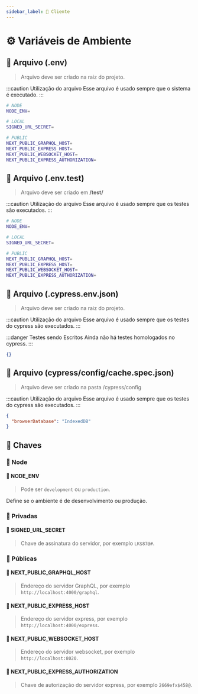 ```yaml
---
sidebar_label: 💎 Cliente
---
```


# ⚙️ Variáveis de Ambiente

## 📝 Arquivo (.env)

> Arquivo deve ser criado na raiz do projeto.

:::caution Utilização do arquivo
Esse arquivo é usado sempre que o sistema é executado.
:::

```bash title=".env"
# NODE
NODE_ENV=

# LOCAL
SIGNED_URL_SECRET=

# PUBLIC
NEXT_PUBLIC_GRAPHQL_HOST=
NEXT_PUBLIC_EXPRESS_HOST=
NEXT_PUBLIC_WEBSOCKET_HOST=
NEXT_PUBLIC_EXPRESS_AUTHORIZATION=
```

## 📝 Arquivo (.env.test)

> Arquivo deve ser criado em **/test/**

:::caution Utilização do arquivo
Esse arquivo é usado sempre que os testes são executados.
:::

```bash title=".env.test"
# NODE
NODE_ENV=

# LOCAL
SIGNED_URL_SECRET=

# PUBLIC
NEXT_PUBLIC_GRAPHQL_HOST=
NEXT_PUBLIC_EXPRESS_HOST=
NEXT_PUBLIC_WEBSOCKET_HOST=
NEXT_PUBLIC_EXPRESS_AUTHORIZATION=
```

## 📝 Arquivo (.cypress.env.json)

> Arquivo deve ser criado na raiz do projeto.

:::caution Utilização do arquivo
Esse arquivo é usado sempre que os testes do cypress são executados.
:::

:::danger Testes sendo Escritos
Ainda não há testes homologados no cypress.
:::

```json title=".cypress.env.json"
{}
```

## 📝 Arquivo (cypress/config/cache.spec.json)

> Arquivo deve ser criado na pasta /cypress/config

:::caution Utilização do arquivo
Esse arquivo é usado sempre que os testes do cypress são executados.
:::

```json title="cache.spec.json"
{
  "browserDatabase": "IndexedDB"
}
```

## 🔏 Chaves

### 🔐 Node

#### 🔑 NODE_ENV

> Pode ser `development` ou `production`.

Define se o ambiente é de desenvolvimento ou produção.

### 🔐 Privadas

#### 🔑 SIGNED_URL_SECRET

> Chave de assinatura do servidor, por exemplo `LK$87@#`.

### 🔐 Públicas

#### 🔑 NEXT_PUBLIC_GRAPHQL_HOST

> Endereço do servidor GraphQL, por exemplo `http://localhost:4000/graphql`.

#### 🔑 NEXT_PUBLIC_EXPRESS_HOST

> Endereço do servidor express, por exemplo `http://localhost:4000/express`.

#### 🔑 NEXT_PUBLIC_WEBSOCKET_HOST

> Endereço do servidor websocket, por exemplo `http://localhost:8020`.

#### 🔑 NEXT_PUBLIC_EXPRESS_AUTHORIZATION

> Chave de autorização do servidor express, por exemplo `2669efx$458@`.
